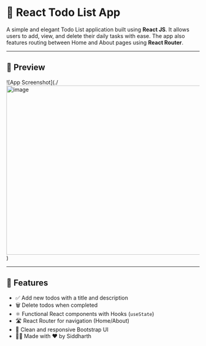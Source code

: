 # 📝 React Todo List App

A simple and elegant Todo List application built using **React JS**. It allows users to add, view, and delete their daily tasks with ease. The app also features routing between Home and About pages using **React Router**.

---

## 📸 Preview

![App Screenshot](./<img width="959" height="442" alt="image" src="https://github.com/user-attachments/assets/06499469-41a4-4adb-bb3a-55d1fb3b935b" />
) <!-- Replace with your screenshot file path -->

---

## 🚀 Features

- ✅ Add new todos with a title and description
- 🗑️ Delete todos when completed
- ⚛️ Functional React components with Hooks (`useState`)
- 🛣️ React Router for navigation (Home/About)
- 🧼 Clean and responsive Bootstrap UI
- 🧑‍💻 Made with ❤️ by Siddharth





